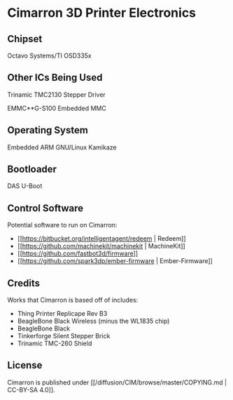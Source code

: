 # Cimarron 3D Printer Electronics

## Chipset

Octavo Systems/TI OSD335x

## Other ICs Being Used

Trinamic TMC2130 Stepper Driver

EMMC**G-S100 Embedded MMC

## Operating System

Embedded ARM GNU/Linux Kamikaze

## Bootloader

DAS U-Boot

## Control Software

Potential software to run on Cimarron:

 - [[https://bitbucket.org/intelligentagent/redeem | Redeem]]
 - [[https://github.com/machinekit/machinekit | MachineKit]]
 - [[https://github.com/fastbot3d/firmware]]
 - [[https://github.com/spark3dp/ember-firmware | Ember-Firmware]]

## Credits

Works that Cimarron is based off of includes:

 - Thing Printer Replicape Rev B3
 - BeagleBone Black Wireless (minus the WL1835 chip)
 - BeagleBone Black
 - Tinkerforge Silent Stepper Brick
 - Trinamic TMC-260 Shield

## License

Cimarron is published under [[/diffusion/CIM/browse/master/COPYING.md | CC-BY-SA 4.0]].
